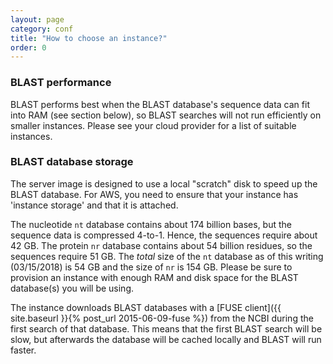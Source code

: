 ```yaml
---
layout: page
category: conf
title: "How to choose an instance?"
order: 0
---
```


### BLAST performance

BLAST performs best when the BLAST database's sequence data can fit into RAM (see section below), so BLAST
searches will not run efficiently on smaller instances. Please see your cloud
provider for a list of suitable instances.

### BLAST database storage

The server image is designed to use a local "scratch" disk to speed up the
BLAST database. For AWS, you need to ensure that your instance has 'instance
storage' and that it is attached.

The nucleotide `nt` database contains about 174 billion bases, but
the sequence data is compressed 4-to-1. Hence, the sequences require about 42
GB. The protein `nr` database contains about 54 billion residues, so
the sequences require 51 GB. The *total* size of the `nt` database as of this 
writing (03/15/2018) is 54 GB and the size of `nr` is 154 GB.
Please be sure to provision an instance with enough RAM and disk space for the BLAST
database(s) you will be using.

The instance downloads BLAST databases with a [FUSE client]({{ site.baseurl }}{% post_url 2015-06-09-fuse %}) 
from the NCBI during the first search of that database. This means that the
first BLAST search will be slow, but afterwards the database will be cached locally
and BLAST will run faster.
